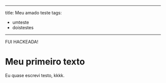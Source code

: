 ---
title: Meu amado teste
tags:
 - umteste
 - doistestes
 ---

 FUI HACKEADA!

 # Meu primeiro texto

Eu quase escrevi testo, kkkk.

